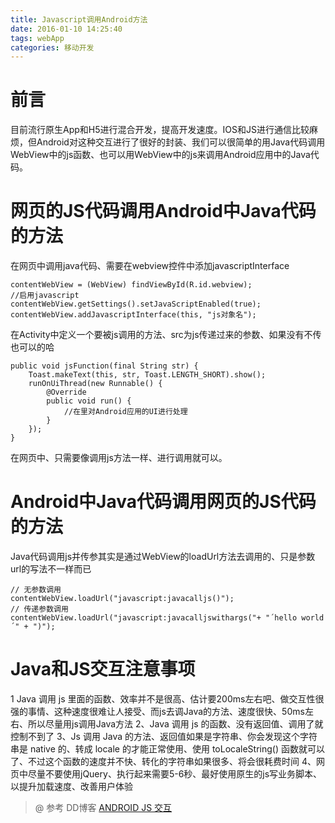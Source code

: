 ```yaml
---
title: Javascript调用Android方法
date: 2016-01-10 14:25:40
tags: webApp
categories: 移动开发  
---
```



# 前言
目前流行原生App和H5进行混合开发，提高开发速度。IOS和JS进行通信比较麻烦，但Android对这种交互进行了很好的封装、我们可以很简单的用Java代码调用WebView中的js函数、也可以用WebView中的js来调用Android应用中的Java代码。

# 网页的JS代码调用Android中Java代码的方法
在网页中调用java代码、需要在webview控件中添加javascriptInterface
```
contentWebView = (WebView) findViewById(R.id.webview);
//启用javascript
contentWebView.getSettings().setJavaScriptEnabled(true);
contentWebView.addJavascriptInterface(this, "js对象名");
```

<!--more-->

在Activity中定义一个要被js调用的方法、src为js传递过来的参数、如果没有不传也可以的哈

```
public void jsFunction(final String str) {
	Toast.makeText(this, str, Toast.LENGTH_SHORT).show();
	runOnUiThread(new Runnable() {
		@Override
		public void run() {
			//在里对Android应用的UI进行处理
		}
	});
}
```
在网页中、只需要像调用js方法一样、进行调用就可以。
# Android中Java代码调用网页的JS代码的方法
Java代码调用js并传参其实是通过WebView的loadUrl方法去调用的、只是参数url的写法不一样而已

```
// 无参数调用
contentWebView.loadUrl("javascript:javacalljs()");
// 传递参数调用
contentWebView.loadUrl("javascript:javacalljswithargs("+ "´hello world´" + ")");
```

# Java和JS交互注意事项
>
1 Java 调用 js 里面的函数、效率并不是很高、估计要200ms左右吧、做交互性很强的事情、这种速度很难让人接受、而js去调Java的方法、速度很快、50ms左右、所以尽量用js调用Java方法
2、Java 调用 js 的函数、没有返回值、调用了就控制不到了
3、Js 调用 Java 的方法、返回值如果是字符串、你会发现这个字符串是 native 的、转成 locale 的才能正常使用、使用 toLocaleString() 函数就可以了、不过这个函数的速度并不快、转化的字符串如果很多、将会很耗费时间
4、网页中尽量不要使用jQuery、执行起来需要5-6秒、最好使用原生的js写业务脚本、以提升加载速度、改善用户体验

> @ 参考 DD博客 [ANDROID JS 交互](http://dwtedx.com/itshare_282.html)
